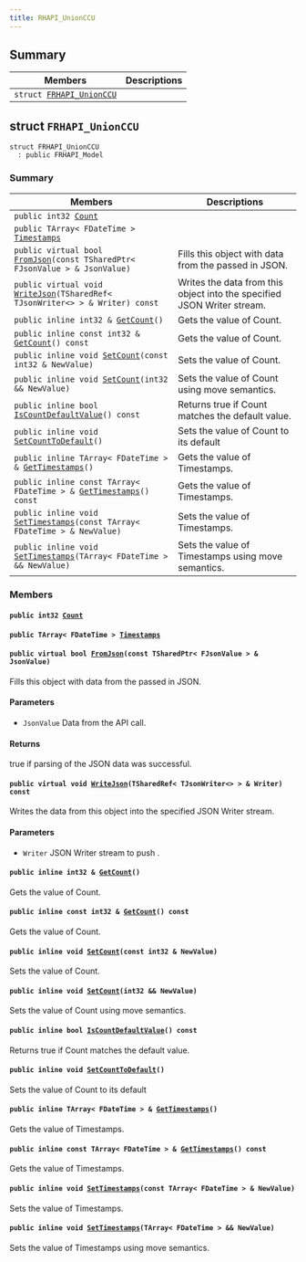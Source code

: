 ```yaml
---
title: RHAPI_UnionCCU
---
```


## Summary

 Members                        | Descriptions                                
--------------------------------|---------------------------------------------
`struct `[`FRHAPI_UnionCCU`](#structFRHAPI__UnionCCU) | 

## struct `FRHAPI_UnionCCU` <a id="structFRHAPI__UnionCCU"></a>

```
struct FRHAPI_UnionCCU
  : public FRHAPI_Model
```

### Summary

 Members                        | Descriptions                                
--------------------------------|---------------------------------------------
`public int32 `[`Count`](#structFRHAPI__UnionCCU_1a69841a2e7517f0c6b3eb9fc740b06c1e) | 
`public TArray< FDateTime > `[`Timestamps`](#structFRHAPI__UnionCCU_1abae451775e33a1d06d69f056efe9e7bf) | 
`public virtual bool `[`FromJson`](#structFRHAPI__UnionCCU_1a66a76451586d7b68a0068c691e4dcfc0)`(const TSharedPtr< FJsonValue > & JsonValue)` | Fills this object with data from the passed in JSON.
`public virtual void `[`WriteJson`](#structFRHAPI__UnionCCU_1a76e91e0287ec2fafeffcfbfc8c8af6c0)`(TSharedRef< TJsonWriter<> > & Writer) const` | Writes the data from this object into the specified JSON Writer stream.
`public inline int32 & `[`GetCount`](#structFRHAPI__UnionCCU_1a994dee8aba2ff0c59b68ab406f14f8d8)`()` | Gets the value of Count.
`public inline const int32 & `[`GetCount`](#structFRHAPI__UnionCCU_1accbef788fcb0487250d452ec18b77d75)`() const` | Gets the value of Count.
`public inline void `[`SetCount`](#structFRHAPI__UnionCCU_1af20ee7933913c05c46566ae5060ee26b)`(const int32 & NewValue)` | Sets the value of Count.
`public inline void `[`SetCount`](#structFRHAPI__UnionCCU_1aac11f52a7e89795fe19db111993c46cc)`(int32 && NewValue)` | Sets the value of Count using move semantics.
`public inline bool `[`IsCountDefaultValue`](#structFRHAPI__UnionCCU_1adc972d59d8619c1c75819e44608ff9f4)`() const` | Returns true if Count matches the default value.
`public inline void `[`SetCountToDefault`](#structFRHAPI__UnionCCU_1abc467e76ff259fec10aedbe23a0609ac)`()` | Sets the value of Count to its default
`public inline TArray< FDateTime > & `[`GetTimestamps`](#structFRHAPI__UnionCCU_1a53dee5531ff4aed55f667d96bb31cc7a)`()` | Gets the value of Timestamps.
`public inline const TArray< FDateTime > & `[`GetTimestamps`](#structFRHAPI__UnionCCU_1a7607779bd8e18b9385616816e72b4c9e)`() const` | Gets the value of Timestamps.
`public inline void `[`SetTimestamps`](#structFRHAPI__UnionCCU_1ab9f944410d162dbacd4bd24bb2e8e84c)`(const TArray< FDateTime > & NewValue)` | Sets the value of Timestamps.
`public inline void `[`SetTimestamps`](#structFRHAPI__UnionCCU_1a17b211fe11a1ba0ca8eeb3ddb027c283)`(TArray< FDateTime > && NewValue)` | Sets the value of Timestamps using move semantics.

### Members

#### `public int32 `[`Count`](#structFRHAPI__UnionCCU_1a69841a2e7517f0c6b3eb9fc740b06c1e) <a id="structFRHAPI__UnionCCU_1a69841a2e7517f0c6b3eb9fc740b06c1e"></a>

#### `public TArray< FDateTime > `[`Timestamps`](#structFRHAPI__UnionCCU_1abae451775e33a1d06d69f056efe9e7bf) <a id="structFRHAPI__UnionCCU_1abae451775e33a1d06d69f056efe9e7bf"></a>

#### `public virtual bool `[`FromJson`](#structFRHAPI__UnionCCU_1a66a76451586d7b68a0068c691e4dcfc0)`(const TSharedPtr< FJsonValue > & JsonValue)` <a id="structFRHAPI__UnionCCU_1a66a76451586d7b68a0068c691e4dcfc0"></a>

Fills this object with data from the passed in JSON.

#### Parameters
* `JsonValue` Data from the API call.

#### Returns
true if parsing of the JSON data was successful.

#### `public virtual void `[`WriteJson`](#structFRHAPI__UnionCCU_1a76e91e0287ec2fafeffcfbfc8c8af6c0)`(TSharedRef< TJsonWriter<> > & Writer) const` <a id="structFRHAPI__UnionCCU_1a76e91e0287ec2fafeffcfbfc8c8af6c0"></a>

Writes the data from this object into the specified JSON Writer stream.

#### Parameters
* `Writer` JSON Writer stream to push .

#### `public inline int32 & `[`GetCount`](#structFRHAPI__UnionCCU_1a994dee8aba2ff0c59b68ab406f14f8d8)`()` <a id="structFRHAPI__UnionCCU_1a994dee8aba2ff0c59b68ab406f14f8d8"></a>

Gets the value of Count.

#### `public inline const int32 & `[`GetCount`](#structFRHAPI__UnionCCU_1accbef788fcb0487250d452ec18b77d75)`() const` <a id="structFRHAPI__UnionCCU_1accbef788fcb0487250d452ec18b77d75"></a>

Gets the value of Count.

#### `public inline void `[`SetCount`](#structFRHAPI__UnionCCU_1af20ee7933913c05c46566ae5060ee26b)`(const int32 & NewValue)` <a id="structFRHAPI__UnionCCU_1af20ee7933913c05c46566ae5060ee26b"></a>

Sets the value of Count.

#### `public inline void `[`SetCount`](#structFRHAPI__UnionCCU_1aac11f52a7e89795fe19db111993c46cc)`(int32 && NewValue)` <a id="structFRHAPI__UnionCCU_1aac11f52a7e89795fe19db111993c46cc"></a>

Sets the value of Count using move semantics.

#### `public inline bool `[`IsCountDefaultValue`](#structFRHAPI__UnionCCU_1adc972d59d8619c1c75819e44608ff9f4)`() const` <a id="structFRHAPI__UnionCCU_1adc972d59d8619c1c75819e44608ff9f4"></a>

Returns true if Count matches the default value.

#### `public inline void `[`SetCountToDefault`](#structFRHAPI__UnionCCU_1abc467e76ff259fec10aedbe23a0609ac)`()` <a id="structFRHAPI__UnionCCU_1abc467e76ff259fec10aedbe23a0609ac"></a>

Sets the value of Count to its default

#### `public inline TArray< FDateTime > & `[`GetTimestamps`](#structFRHAPI__UnionCCU_1a53dee5531ff4aed55f667d96bb31cc7a)`()` <a id="structFRHAPI__UnionCCU_1a53dee5531ff4aed55f667d96bb31cc7a"></a>

Gets the value of Timestamps.

#### `public inline const TArray< FDateTime > & `[`GetTimestamps`](#structFRHAPI__UnionCCU_1a7607779bd8e18b9385616816e72b4c9e)`() const` <a id="structFRHAPI__UnionCCU_1a7607779bd8e18b9385616816e72b4c9e"></a>

Gets the value of Timestamps.

#### `public inline void `[`SetTimestamps`](#structFRHAPI__UnionCCU_1ab9f944410d162dbacd4bd24bb2e8e84c)`(const TArray< FDateTime > & NewValue)` <a id="structFRHAPI__UnionCCU_1ab9f944410d162dbacd4bd24bb2e8e84c"></a>

Sets the value of Timestamps.

#### `public inline void `[`SetTimestamps`](#structFRHAPI__UnionCCU_1a17b211fe11a1ba0ca8eeb3ddb027c283)`(TArray< FDateTime > && NewValue)` <a id="structFRHAPI__UnionCCU_1a17b211fe11a1ba0ca8eeb3ddb027c283"></a>

Sets the value of Timestamps using move semantics.

